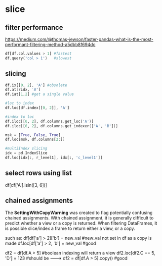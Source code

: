 # slice

## filter performance
https://medium.com/@thomas-jewson/faster-pandas-what-is-the-most-performant-filtering-method-a5dbb8f694dc
```py
df[df.col.values > 1] #fastest
df.query('col > 1')   #slowest
```

## slicing
```python
df.ix[[0, 2], 'A'] #obsolete
df.at[ridx, 'A']
df.iat[1,2] #get a single value

#loc to index
df.loc[df.index[[0, 2]], 'A']

#index to loc
df.iloc[[0, 2], df.columns.get_loc('A')]
df.iloc[[0, 2], df.columns.get_indexer(['A', 'B'])]

msk = [True, False, True]
df.loc[msk, df.columns[2:]]

#multiIndex slicing
idx = pd.IndexSlice
df.loc[idx[:, r_level1], idx[:, 'c_level1']]
```

## select rows using list
  df[df['A'].isin([3, 6])]

## chained assignments
The **SettingWithCopyWarning** was created to flag potentially confusing chained assignments. With chained assignment, it is generally difficult to predict whether a view or a copy is returned. When filtering DataFrames, it is possible slice/index a frame to return either a view, or a copy. 

such as:
  df[df['a'] > 2]['b'] = new_val     #new_val not set in df as a copy is made
  df.loc[df['a'] > 2, 'b'] = new_val #good

  df2 = df[df.A > 5]                 #boolean indexing will return a view
  df2.loc[df2.C == 5, 'D'] = 123     #should be --->
  df2 = df[df.A > 5].copy()          #good




